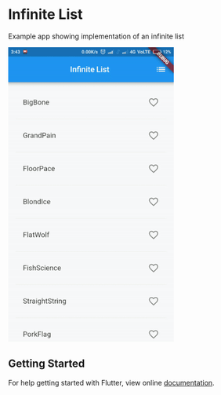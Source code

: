 # Infinite List

Example app showing implementation of an infinite list

<img src="demo_img.gif" height="600em" />


## Getting Started

For help getting started with Flutter, view online [documentation](http://flutter.dev/).
